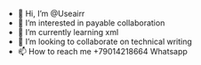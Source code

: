 - 👋 Hi, I’m @Useairr
- 👀 I’m interested in payable collaboration
- 🌱 I’m currently learning xml
- 💞️ I’m looking to collaborate on technical writing
- 📫 How to reach me +79014218664 Whatsapp

<!---
Useairr/Useairr is a ✨ special ✨ repository because its `README.md` (this file) appears on your GitHub profile.
You can click the Preview link to take a look at your changes.
--->
